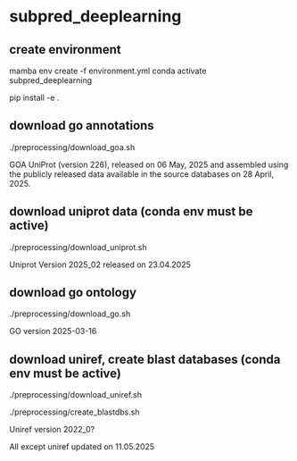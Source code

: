 # subpred_deeplearning

## create environment

mamba env create -f environment.yml
conda activate subpred_deeplearning

pip install -e .

## download go annotations

./preprocessing/download_goa.sh

GOA UniProt (version 226), released on 06 May, 2025 and assembled using the publicly released data available in the source databases on 28 April, 2025.

## download uniprot data (conda env must be active)

./preprocessing/download_uniprot.sh

Uniprot Version 2025_02 released on 23.04.2025

## download go ontology

./preprocessing/download_go.sh

GO version 2025-03-16

## download uniref, create blast databases (conda env must be active)

./preprocessing/download_uniref.sh

./preprocessing/create_blastdbs.sh

Uniref version 2022_0? 

All except uniref updated on 11.05.2025

<!-- TODO backup and restore of pickles -->

<!-- TODO docker container with only data/datasets. -->

<!-- https://github.com/agemagician/ProtTrans/blob/master/Embedding/prott5_embedder.py -->
